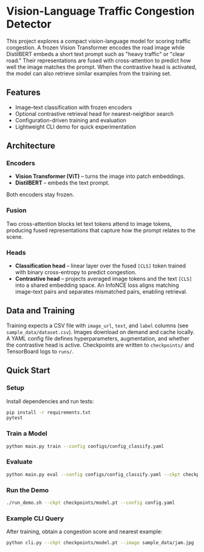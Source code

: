 # Vision-Language Traffic Congestion Detector

This project explores a compact vision-language model for scoring traffic congestion. A frozen Vision Transformer encodes the road image while DistilBERT embeds a short text prompt such as "heavy traffic" or "clear road." Their representations are fused with cross-attention to predict how well the image matches the prompt. When the contrastive head is activated, the model can also retrieve similar examples from the training set.

## Features
- Image–text classification with frozen encoders
- Optional contrastive retrieval head for nearest-neighbor search
- Configuration-driven training and evaluation
- Lightweight CLI demo for quick experimentation

## Architecture
### Encoders
- **Vision Transformer (ViT)** – turns the image into patch embeddings.
- **DistilBERT** – embeds the text prompt.

Both encoders stay frozen.

### Fusion
Two cross-attention blocks let text tokens attend to image tokens, producing fused representations that capture how the prompt relates to the scene.

### Heads
- **Classification head** – linear layer over the fused `[CLS]` token trained with binary cross-entropy to predict congestion.
- **Contrastive head** – projects averaged image tokens and the text `[CLS]` into a shared embedding space. An InfoNCE loss aligns matching image-text pairs and separates mismatched pairs, enabling retrieval.

## Data and Training
Training expects a CSV file with `image_url`, `text`, and `label` columns (see `sample_data/dataset.csv`). Images download on demand and cache locally. A YAML config file defines hyperparameters, augmentation, and whether the contrastive head is active. Checkpoints are written to `checkpoints/` and TensorBoard logs to `runs/`.

## Quick Start
### Setup
Install dependencies and run tests:

```bash
pip install -r requirements.txt
pytest
```

### Train a Model

```bash
python main.py train --config configs/config_classify.yaml
```

### Evaluate

```bash
python main.py eval --config configs/config_classify.yaml --ckpt checkpoints/model.pt
```

### Run the Demo

```bash
./run_demo.sh --ckpt checkpoints/model.pt --config config.yaml
```

### Example CLI Query
After training, obtain a congestion score and nearest example:

```bash
python cli.py --ckpt checkpoints/model.pt --image sample_data/jam.jpg --text "heavy traffic"
```
